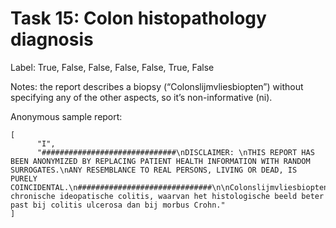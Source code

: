 # Task 15: Colon histopathology diagnosis
Label: True, False, False, False, False, True, False

Notes: the report describes a biopsy (“Colonslijmvliesbiopten”) without specifying any of the other aspects, so it’s non-informative (ni).

Anonymous sample report:
```
[
      "I",
      "##############################\nDISCLAIMER: \nTHIS REPORT HAS BEEN ANONYMIZED BY REPLACING PATIENT HEALTH INFORMATION WITH RANDOM SURROGATES.\nANY RESEMBLANCE TO REAL PERSONS, LIVING OR DEAD, IS PURELY COINCIDENTAL.\n##############################\n\nColonslijmvliesbiopten: chronische ideopatische colitis, waarvan het histologische beeld beter past bij colitis ulcerosa dan bij morbus Crohn."
]
```
